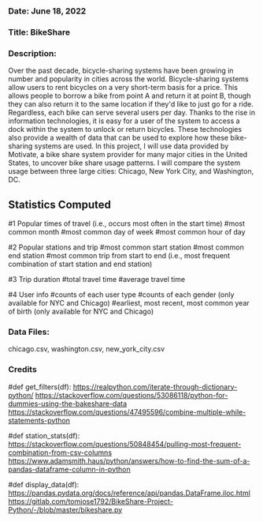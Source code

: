 ### Date: June 18, 2022

### Title: BikeShare

### Description:
Over the past decade, bicycle-sharing systems have been growing in number and popularity in cities across the world. Bicycle-sharing systems allow users to rent bicycles on a very short-term basis for a price. This allows people to borrow a bike from point A and return it at point B, though they can also return it to the same location if they'd like to just go for a ride. Regardless, each bike can serve several users per day. Thanks to the rise in information technologies, it is easy for a user of the system to access a dock within the system to unlock or return bicycles. These technologies also provide a wealth of data that can be used to explore how these bike-sharing systems are used. In this project, I will use data provided by Motivate, a bike share system provider for many major cities in the United States, to uncover bike share usage patterns. I will compare the system usage between three large cities: Chicago, New York City, and Washington, DC.

## Statistics Computed
#1 Popular times of travel (i.e., occurs most often in the start time)
#most common month
#most common day of week
#most common hour of day

#2 Popular stations and trip
#most common start station
#most common end station
#most common trip from start to end (i.e., most frequent combination of start station and end station)

#3 Trip duration
#total travel time
#average travel time

#4 User info
#counts of each user type
#counts of each gender (only available for NYC and Chicago)
#earliest, most recent, most common year of birth (only available for NYC and Chicago)

### Data Files:
chicago.csv, washington.csv, new_york_city.csv

### Credits

#def get_filters(df):
https://realpython.com/iterate-through-dictionary-python/
https://stackoverflow.com/questions/53086118/python-for-dummies-using-the-bakeshare-data
https://stackoverflow.com/questions/47495596/combine-multiple-while-statements-python

#def station_stats(df):
https://stackoverflow.com/questions/50848454/pulling-most-frequent-combination-from-csv-columns
https://www.adamsmith.haus/python/answers/how-to-find-the-sum-of-a-pandas-dataframe-column-in-python

#def display_data(df):
https://pandas.pydata.org/docs/reference/api/pandas.DataFrame.iloc.html
https://gitlab.com/tomjose1792/BikeShare-Project-Python/-/blob/master/bikeshare.py
